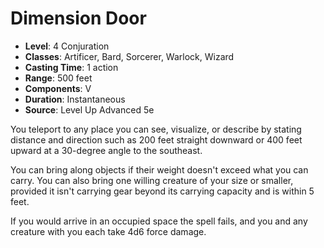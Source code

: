 # Dimension Door

- **Level**: 4 Conjuration
- **Classes**: Artificer, Bard, Sorcerer, Warlock, Wizard
- **Casting Time**: 1 action
- **Range**: 500 feet
- **Components**: V
- **Duration**: Instantaneous
- **Source**: Level Up Advanced 5e

You teleport to any place you can see, visualize, or describe by stating distance and direction such as 200 feet straight downward or 400 feet upward at a 30-degree angle to the southeast.

You can bring along objects if their weight doesn't exceed what you can carry. You can also bring one willing creature of your size or smaller, provided it isn't carrying gear beyond its carrying capacity and is within 5 feet.

If you would arrive in an occupied space the spell fails, and you and any creature with you each take 4d6 force damage.

